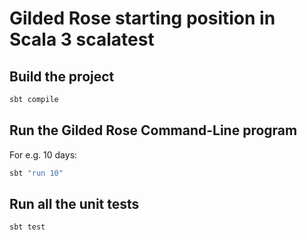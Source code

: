 # Gilded Rose starting position in Scala 3 scalatest


## Build the project

``` cmd
sbt compile
```

## Run the Gilded Rose Command-Line program

For e.g. 10 days:

``` cmd
sbt "run 10"
```

## Run all the unit tests

``` cmd
sbt test
```
